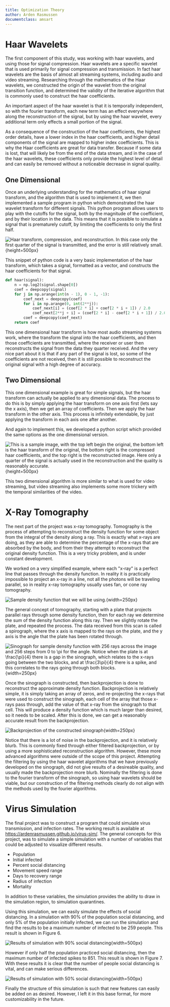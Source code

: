 ```yaml
---
title: Optimization Theory
author: Arden Rasmussen
documentclass: amsart
---
```


# Haar Wavelets

The first component of this study, was working with haar wavelets, and using
those for signal compression. Haar wavelets are a specific wavelet that is used
primarily for signal compression and transmission. In fact haar wavelets are the
basis of almost all streaming systems, including audio and video streaming.
Researching through the mathematics of the Haar wavelets, we constructed the
origin of the wavelet from the original transition function, and determined the
validity of the iterative algorithm that is commonly used to construct the haar
coefficients.

An important aspect of the haar wavelet is that it is temporally independent,
so with the fourier transform, each new term has an effect everywhere along the
reconstruction of the signal, but by using the haar wavelet, every additional
term only effects a small portion of the signal.

As a consequence of the construction of the haar coefficients, the highest
order details, have a lower index in the haar coefficients, and higher detail
components of the signal are mapped to higher index coefficients. This is why
the Haar coefficients are great for data transfer. Because if some data is lost,
that will likely be from the end of the data stream, and in the case of the haar
wavelets, these coefficients only provide the highest level of detail and can
easily be removed without a noticeable decrease in signal quality.

## One Dimensional

Once an underlying understanding for the mathematics of haar signal transform,
and the algorithm that is used to implement it, we then implemented a sample
program in python which demonstrated the haar wavelet transform for different
signals. This python program allows users to play with the cutoffs for the
signal, both by the magnitude of the coefficient, and by their location in the
data. This means that it is possible to simulate a signal that is prematurely
cutoff, by limiting the coefficients to only the first half.

![Haar transform, compression, and reconstruction. In this case only the first
quarter of the signal is transmitted, and the error is still relatively
small.](haar1d_sin.png){height=500px}

This snippet of python code is a very basic implementation of the haar
transform, which takes a signal, formatted as a vector, and constructs the haar
coefficients for that signal.

```python
def haar(signal):
    n = np.log2(signal.shape[0])
    coef = deepcopy(signal)
    for j in np.arange(int(n - 1), 0 - 1, -1):
        coef_next = deepcopy(coef)
        for i in np.arange(0, int(2**j)):
            coef_next[i] = (coef[2 * i] + coef[2 * i + 1]) / 2.0
            coef_next[2**j + i] = (coef[2 * i] - coef[2 * i + 1]) / 2.0
        coef = deepcopy(coef_next)
    return coef
```

This one dimensional haar transform is how most audio streaming systems work,
where the transform the signal into the haar coefficients, and then those
coefficients are transmitted, where the receiver or user then reconstructs the
signal from the data they quarter received. And the very nice part about it is
that if any part of the signal is lost, so some of the coefficients are not
received, then it is still possible to reconstruct the original signal with a
high degree of accuracy.

## Two Dimensional

This one dimensional example is great for simple signals, but the haar
transform can actually be applied to any dimensional data. The process to do
this is by simply applying the haar transform on one axis first (lets say the x
axis), then we get an array of coefficients. Then we apply the haar transform in
the other axis. This process is infinitely extendable, by just applying the
transform in each axis one after another.

And again to implement this, we developed a python script which provided the
same options as the one dimensional version.

![This is a sample image, with the top left begin the original, the bottom left
is the haar transform of the original, the bottom right is the compressed haar
coefficients, and the top right is the reconstructed image. Here only a quarter
of the signal is actually used in the reconstruction and the quality is
reasonably accurate.](haar2d_lenna.png){height=500px}

This two dimensional algorithm is more similar to what is used for video
streaming, but video streaming also implements some more trickery with the
temporal similarities of the video.

# X-Ray Tomography

The next part of the project was x-ray tomography. Tomography is the process of
attempting to reconstruct the density function for some object from the
integral of the density along a ray. This is exactly what x-rays are doing, as
they are able to determine the percentage of the x-rays that are absorbed by the
body, and from their they attempt to reconstruct the original density function.
This is a very tricky problem, and is under constant development.

We worked on a very simplified example, where each "x-ray" is a perfect line
that passes through the density function. In reality it is practically
impossible to project an x-ray in a line, not all the photons will be traveling
parallel, so in reality x-ray tomography usually uses fan, or cone ray
tomography.

![Sample density function that we will be
using.](tomography_sample.png){width=250px}

The general concept of tomography, starting with a plate that projects parallel
rays through some density function, then for each ray we determine the sum of
the density function along this ray. Then we slightly rotate the plate, and
repeated the process. The data received from this scan is called a spirograph,
where the x axis is mapped to the rays on the plate, and the y axis is the
angle that the plate has been rotated through.

![Sinograph for sample density function with 256 rays across the image and 256
steps from $0$ to $\pi$ for the angle. Notice when the plate is at
$\frac{\pi}{4}$ there is a gap in the sinograph, which relates to the x-rays
going between the two blocks, and at $\frac{3\pi}{4}$ there is a spike, and
this correlates to the rays going through both
blocks.](tomography_sinograph.png){width=250px}

Once the sinograph is constructed, then backprojection is done to reconstruct
the approximate density function. Backprojection is relatively simple, it is
simply taking an array of zeros, and re-projecting the x-rays that were used to
construct the sinograph, each cell of the array that those x-rays pass through,
add the value of that x-ray from the sinograph to that cell. This will produce
a density function which is much larger than desired, so it needs to be scaled.
After this is done, we can get a reasonably accurate result from the
backprojection.

![Backprojection of the constructed
sinograph](tomography_backprojection.png){width=250px}

Notice that there is a lot of noise in the backprojection, and it is relatively
blurb. This is commonly fixed through either filtered backprojection, or by
using a more sophisticated reconstruction algorithm. However, these more
advanced algorithms were outside of the scope of this project. Attempting the
filtering by using the haar wavelet algorithms that we have previously
developed on the sinograph, did not give results of a desireable quality, and
usually made the backprojection more blurb. Nominally the filtering is done to
the fourier transform of the sinograph, so using haar wavelets should be
viable, but our construction of the filtering methods clearly do not align
with the methods used by the fourier algorithms.

# Virus Simulation

The final project was to construct a program that could simulate virus
transmission, and infection rates. The working result is available at
https://ardenrasmussen.github.io/virus-sim/.  The general concepts for this
project, was to simulate a simple simulation with a number of variables that
could be adjusted to visualize different results.

* Population
* Initial infected
* Percent social distancing
* Movement speed range
* Days to recovery range
* Radius of infection
* Mortality

In addition to these variables, the simulation provides the ability to draw in
the simulation region, to simulation quarantines.

Using this simulation, we can easily simulate the effects of social distancing.
In a simulation with 90% of the population social distancing, and only 5% of
the population initially infected, we can run the simulation and find the
results to be a maximum number of infected to be 259 people. This result is
shown in Figure 6.

![Results of simulation with 90% social distancing](virus_0.1.png){width=500px}

However if only half the population practiced social
distancing, then the maximum number of infected spikes to 851. This result is
shown in Figure 7. With these results it is clear that the number of people
social distancing is vital, and can make serious differences.

![Results of simulation with 50% social distancing](virus_0.5.png){width=500px}

Finally the structure of this simulation is such that new features can easily
be added on as desired. However, I left it in this base format, for more
customizability in the future.
